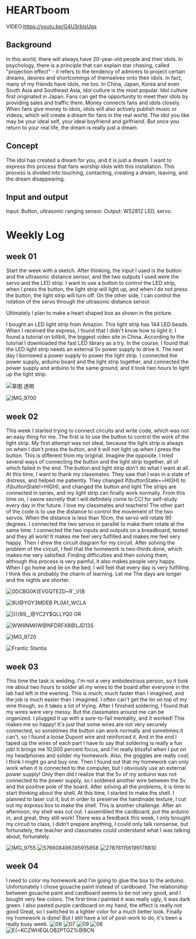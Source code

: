 # HEARTboom

VIDEO:https://youtu.be/G4U3rbIsUqs

## Background

In this world, there will always have 20-year-old people and their idols.
In psychology, there is a principle that can explain star chasing, called "projection effect" - it refers to the tendency of admirers to project certain dreams, desires and shortcomings of themselves onto their idols.
In fact, many of my friends have idols, me too. In China, Japan, Korea and even South Asia and Southeast Asia, idol culture is the most popular.
Idol culture first originated in Japan. Fans can get the opportunity to meet their idols by providing sales and traffic them.
Money connects fans and idols closely. When fans give money to idols, idols will also actively publish music or videos, which will create a dream for fans in the real world. The idol you like may be your ideal self, your ideal boyfriend and girlfriend.
But once you return to your real life, the dream is really just a dream.

## Concept

The idol has created a dream for you, and it is just a dream. I want to express this process that fans worship idols with this installation. 
This process is divided into touching, contacting, creating a dream, leaving, and the dream disappearing.

## Input and output
Input: Button, ultrasonic ranging sensor.
Output: WS2812 LED, servo.

# Weekly Log
## week 01

Start the week with a sketch. After thinking, the input I used is the button and the ultrasonic distance sensor, and the two outputs I used were the servo and the LED strip.
I want to use a button to control the LED strip, when I press the button, the light strip will light up, and when I do not press the button, the light strip will turn off. On the other side, I can control the rotation of the servo through the ultrasonic distance sensor.

Ultimately I plan to make a heart shaped box as shown in the picture.

I bought an LED light strip from Amazon. This light strip has 144 LED beads. When I received the express, I found that I didn't know how to light it. I found a tutorial on bilibili, the biggest video site in China.
According to the tutorial I downloaded the fast LED library as a try. In the course, I found that the LED light strip needs an external 5v power supply to drive it.
The next day I borrowed a power supply to power the light strip. I connected the power supply, arduino board and the light strip together, and connected the power supply and arduino to the same ground, and it took two hours to light up the light strip. 

![草图 透明](https://user-images.githubusercontent.com/118484191/206732464-e4f6f795-cacc-4257-8a34-bdc12de81284.png)

![IMG_9700](https://user-images.githubusercontent.com/118484191/206733155-f240f281-5286-4619-a017-06595da8d662.JPG)



## week 02

This week I started trying to connect circuits and write code, which was not an easy thing for me. The first is to use the button to control the work of the light strip. My first attempt was not ideal, because the light strip is always on when I don't press the button, and it will not light up when I press the button. This is different from my original. Imagine the opposite.
I tried several ways of connecting the button and the light strip together, all of which failed in the end. The button and light strip don't do what I want at all.
At this time, I want to thank my classmates. They saw that I was in a state of distress, and helped me patiently. They changed if(buttonState==HIGH) to if(buttonState!=HIGH), and changed the button and light The strips are connected in series, and my light strip can finally work normally. From this time on, I swore secretly that I will definitely come to CCI for self-study every day in the future. I love my classmates and teachers!
The other part of the code is to use the distance to control the movement of the two servos. When the distance is less than 10cm, the servo will rotate 90 degrees. I connected the two servos in parallel to make them rotate at the same time.
I connected the two inputs and outputs on a breadboard, tested and they all work! It makes me feel very fulfilled and makes me feel very happy.
Then I drew the circuit diagram for my circuit. After solving the problem of the circuit, I feel that the homework is two-thirds done, which makes me very satisfied. Finding difficulties and then solving them, although this process is very painful, it also makes people very happy. When I go home and lie on the bed, I will feel that every day is very fulfilling. I think this is probably the charm of learning. Let me The days are longer and the nights are shorter.

![0DCBG0K(EVGQTEZD~R`_V(B](https://user-images.githubusercontent.com/118484191/206737285-ff349528-36c7-4838-86de-e3f01489404d.png)


![8U@YGY3MDEB PL0A1_WCLA](https://user-images.githubusercontent.com/118484191/206733548-30fe1c3b-c1ae-4a1d-8e57-87a43e4490ff.png)

![))){89__@YC2Y$QLLYQ0 OR](https://user-images.githubusercontent.com/118484191/206737297-10c8cdec-d00b-454e-97ef-0e466275436c.png)

![WW6NMI(W@NFDRFX8@LJD13S](https://user-images.githubusercontent.com/118484191/206737319-61242877-ecc8-4ae8-a099-2d4f71aca521.png)

![IMG_9720](https://user-images.githubusercontent.com/118484191/206733923-f3db138f-1927-428e-af34-8239e67b209f.JPG)

![Frantic Stantia](https://user-images.githubusercontent.com/118484191/206735508-26efdb95-8c44-4f7b-8cdf-ac2f2a0d0a5f.png)




## week 03

This time the task is welding.
I'm not a very ambidextrous person, so it took me about two hours to solder all my wires to the board after everyone in the lab had left in the evening. This is much, much faster than I imagined, and the job is much easier than I imagined.
I often can't get the tin on top of my wire though, so it takes a lot of trying.
After I finished soldering, I found that my wires were very messy. But the classmates around me can be organized. I plugged it up with a sure-to-fail mentality, and it worked! This makes me so happy! It's just that some wires are not very securely connected, so sometimes the button can work normally and sometimes it can't, so I found a loose Dupont wire and reinforced it. And in the end I taped up the wires of each part
I have to say that soldering is really a fun job! It brings me 10,000 percent focus, and I'm really blissful when I put on my headphones and solder my homework. Also, the goggles are really cool, I think I might go and buy one.
Then I found out that my homework can only work when it is connected to the computer, but I obviously use an external power supply! Only then did I realize that the 5v of my arduino was not connected to the power supply, so I soldered another wire between the 5v and the positive pole of the board. After solving all the problems, it is time to start thinking about the shell.
At this time, I started to make the shell. I planned to laser cut it, but in order to preserve the handmade texture, I cut out my express box to make the shell. This is another challenge.
After an afternoon, my shell was cut out. I assembled the cardboard, put the arduino in, and great, they still work!
There was a feedback this week, I only brought my circuit to class, I didn’t prepare anything, I could only talk nonsense, but fortunately, the teacher and classmates could understand what I was talking about, fortunately.

![IMG_9755](https://user-images.githubusercontent.com/118484191/206734073-06db7f90-bbea-4689-b5ab-910033641541.JPG)
![576608496395915858](https://user-images.githubusercontent.com/118484191/206734794-8f4123f6-b91e-43c5-8bb2-bce61691e9d5.jpg)
![278761156199178810](https://user-images.githubusercontent.com/118484191/206734835-750bea3e-ad3f-4977-827a-79d835fa4e75.jpg)



## week 04

I need to color my homework and I'm going to glue the box to the arduino. Unfortunately I chose gouache paint instead of cardboard. The relationship between gouache paint and cardboard seems to be not very good, and I bought very few colors. The first time I painted it was really ugly, it was dark green. I also pasted purple cardboard on my hand, the effect is really not good Great, so I switched to a lighter color for a much better look.
Finally my homework is done! But I still have a lot of post-work to do, it's been a really busy week.
![06](https://user-images.githubusercontent.com/118484191/206736464-d91e5182-2bd9-4722-9af6-2c38d81e0630.jpg)
![07](https://user-images.githubusercontent.com/118484191/206736494-2d2fae67-cfa6-4857-a40b-3fc6d740bd20.jpg)
![09](https://user-images.githubusercontent.com/118484191/206736532-e8cfdb0c-ee51-474c-97f8-d52e71dc9fb6.jpg)
![08](https://user-images.githubusercontent.com/118484191/206736555-89afea8b-0660-4855-9369-fb4b29c36eff.jpg)
![E{~KCZWHEQLOB2PTGZ%@BCN](https://user-images.githubusercontent.com/118484191/206736951-b745adca-b2e4-41c3-837c-faa447d31e8a.png)



